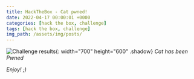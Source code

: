 ```yaml
---
title: HackTheBox - Cat pwned!
date: 2022-04-17 00:00:01 +0000
categories: [hack the box, challenge]
tags: [hack the box, challenge]
img_path: /assets/img/posts/
---
```


![Challenge results](owned-cat.png){: width="700" height="600" .shadow}
*Cat has been Pwned*

*Enjoy! ;)*
